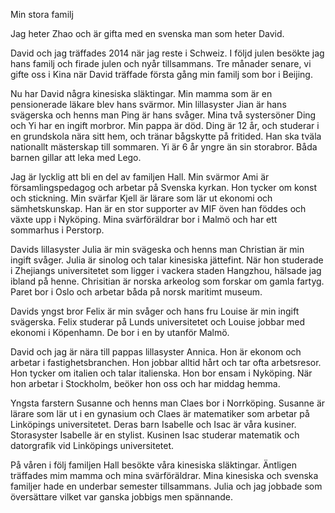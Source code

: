 Min stora familj

Jag heter Zhao och är gifta med en svenska man som heter David.

David och jag träffades 2014 när jag reste i Schweiz. I följd julen besökte jag hans familj och firade julen och nyår tillsammans. Tre månader senare, vi gifte oss i Kina när David träffade första gång min familj som bor i Beijing.

Nu har David några kinesiska släktingar. Min mamma som är en pensionerade läkare blev hans svärmor. Min lillasyster Jian är hans svägerska och henns man Ping är hans svåger. Mina två systersöner Ding och Yi har en ingift morbror. Min pappa är död. Ding är 12 år, och studerar i en grundskola nära sitt hem, och tränar bågskytte på fritided. Han ska tväla nationallt mästerskap till sommaren. Yi är 6 år yngre än sin storabror. Båda barnen gillar att leka med Lego.   

Jag är lycklig att bli en del av familjen Hall. Min svärmor Ami är församlingspedagog och arbetar på Svenska kyrkan. Hon tycker om konst och stickning. Min svärfar Kjell är lärare som lär ut ekonomi och sämhetskunskap. Han är en stor supporter av MIF öven han föddes och växte upp i Nyköping. Mina svärföräldrar bor i Malmö och har ett sommarhus i Perstorp.

Davids lillasyster Julia är min svägeska och henns man Christian är min ingift svåger. Julia är sinolog och talar kinesiska jättefint. När hon studerade i Zhejiangs universitetet som ligger i vackera staden Hangzhou, hälsade jag ibland på henne. Chrisitian är norska arkeolog som forskar om gamla fartyg. Paret bor i Oslo och arbetar båda på norsk maritimt museum.

Davids yngst bror Felix är min svåger och hans fru Louise är min ingift svägerska. Felix studerar på Lunds universitetet och Louise jobbar med ekonomi i Köpenhamn. De bor i en by utanför Malmö.

David och jag är nära till pappas lillasyster Annica. Hon är ekonom och arbetar i fastighetsbranchen. Hon jobbar alltid hårt och tar ofta arbetsresor. Hon tycker om italien och talar italienska. Hon bor ensam i Nyköping. När hon arbetar i Stockholm, beöker hon oss och har middag hemma. 

Yngsta farstern Susanne och henns man Claes bor i Norrköping. Susanne är lärare som lär ut i en gynasium och Claes är matematiker som arbetar på Linköpings universitetet. Deras barn Isabelle och Isac är våra kusiner. Storasyster Isabelle är en stylist. Kusinen Isac studerar matematik och datorgrafik vid Linköpings universitetet.

På våren i följ familjen Hall besökte våra kinesiska släktingar. Äntligen träffades mim mamma och mina svärföräldrar. Mina kinesiska och svenska familjer hade en underbar semester tillsammans. Julia och jag jobbade som översättare vilket var ganska jobbigs men spännande. 
